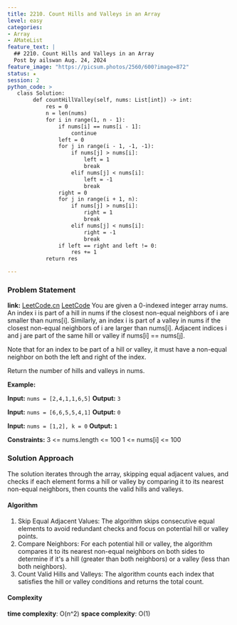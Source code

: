 ```yaml
---
title: 2210. Count Hills and Valleys in an Array
level: easy
categories:
- Array
- AMateList
feature_text: |
  ## 2210. Count Hills and Valleys in an Array
  Post by ailswan Aug. 24, 2024
feature_image: "https://picsum.photos/2560/600?image=872"
status: ★
session: 2
python_code: >
   class Solution:
        def countHillValley(self, nums: List[int]) -> int:
            res = 0
            n = len(nums)
            for i in range(1, n - 1):
                if nums[i] == nums[i - 1]:
                    continue
                left = 0
                for j in range(i - 1, -1, -1):
                    if nums[j] > nums[i]:
                        left = 1
                        break
                    elif nums[j] < nums[i]:
                        left = -1
                        break
                right = 0
                for j in range(i + 1, n):
                    if nums[j] > nums[i]:
                        right = 1
                        break
                    elif nums[j] < nums[i]:
                        right = -1
                        break
                if left == right and left != 0:
                    res += 1
            return res

---
```


### Problem Statement
**link:**
[LeetCode.cn](https://leetcode.cn/problems/shortest-subarray-with-or-at-least-k-i/)
[LeetCode](https://leetcode.com/shortest-subarray-with-or-at-least-k-i/)
You are given a 0-indexed integer array nums. An index i is part of a hill in nums if the closest non-equal neighbors of i are smaller than nums[i]. Similarly, an index i is part of a valley in nums if the closest non-equal neighbors of i are larger than nums[i]. Adjacent indices i and j are part of the same hill or valley if nums[i] == nums[j].

Note that for an index to be part of a hill or valley, it must have a non-equal neighbor on both the left and right of the index.

Return the number of hills and valleys in nums.

**Example:**

**Input:** `nums = [2,4,1,1,6,5]`
**Output:** `3`

**Input:** `nums = [6,6,5,5,4,1]`
**Output:** `0`

**Input:** `nums = [1,2], k = 0`
**Output:** `1`


**Constraints:**
3 <= nums.length <= 100
1 <= nums[i] <= 100

### Solution Approach
The solution iterates through the array, skipping equal adjacent values, and checks if each element forms a hill or valley by comparing it to its nearest non-equal neighbors, then counts the valid hills and valleys.

#### Algorithm
1. Skip Equal Adjacent Values: The algorithm skips consecutive equal elements to avoid redundant checks and focus on potential hill or valley points.
2. Compare Neighbors: For each potential hill or valley, the algorithm compares it to its nearest non-equal neighbors on both sides to determine if it's a hill (greater than both neighbors) or a valley (less than both neighbors).
3. Count Valid Hills and Valleys: The algorithm counts each index that satisfies the hill or valley conditions and returns the total count.
#### Complexity
 **time complexity**: O(n^2)
 **space complexity**: O(1)
